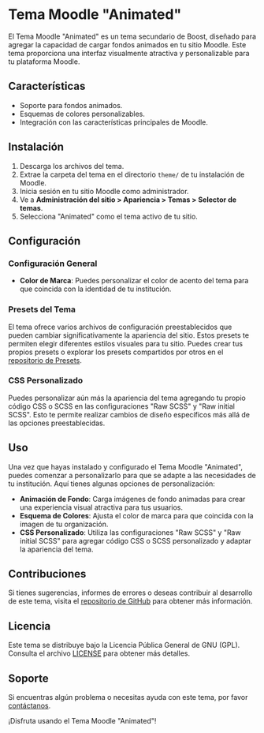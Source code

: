 # Tema Moodle "Animated"

El Tema Moodle "Animated" es un tema secundario de Boost, diseñado para agregar la capacidad de cargar fondos animados en tu sitio Moodle. Este tema proporciona una interfaz visualmente atractiva y personalizable para tu plataforma Moodle.

## Características

- Soporte para fondos animados.
- Esquemas de colores personalizables.
- Integración con las características principales de Moodle.

## Instalación

1. Descarga los archivos del tema.
2. Extrae la carpeta del tema en el directorio `theme/` de tu instalación de Moodle.
3. Inicia sesión en tu sitio Moodle como administrador.
4. Ve a **Administración del sitio > Apariencia > Temas > Selector de temas**.
5. Selecciona "Animated" como el tema activo de tu sitio.

## Configuración

### Configuración General

- **Color de Marca**: Puedes personalizar el color de acento del tema para que coincida con la identidad de tu institución.

### Presets del Tema

El tema ofrece varios archivos de configuración preestablecidos que pueden cambiar significativamente la apariencia del sitio. Estos presets te permiten elegir diferentes estilos visuales para tu sitio. Puedes crear tus propios presets o explorar los presets compartidos por otros en el [repositorio de Presets](http://moodle.net/boost).

### CSS Personalizado

Puedes personalizar aún más la apariencia del tema agregando tu propio código CSS o SCSS en las configuraciones "Raw SCSS" y "Raw initial SCSS". Esto te permite realizar cambios de diseño específicos más allá de las opciones preestablecidas.

## Uso

Una vez que hayas instalado y configurado el Tema Moodle "Animated", puedes comenzar a personalizarlo para que se adapte a las necesidades de tu institución. Aquí tienes algunas opciones de personalización:

- **Animación de Fondo**: Carga imágenes de fondo animadas para crear una experiencia visual atractiva para tus usuarios.
- **Esquema de Colores**: Ajusta el color de marca para que coincida con la imagen de tu organización.
- **CSS Personalizado**: Utiliza las configuraciones "Raw SCSS" y "Raw initial SCSS" para agregar código CSS o SCSS personalizado y adaptar la apariencia del tema.

## Contribuciones

Si tienes sugerencias, informes de errores o deseas contribuir al desarrollo de este tema, visita el [repositorio de GitHub](https://github.com/tu-enlace-repo) para obtener más información.

## Licencia

Este tema se distribuye bajo la Licencia Pública General de GNU (GPL). Consulta el archivo [LICENSE](LICENSE) para obtener más detalles.

## Soporte

Si encuentras algún problema o necesitas ayuda con este tema, por favor [contáctanos](mailto:soporte@ejemplo.com).

¡Disfruta usando el Tema Moodle "Animated"!